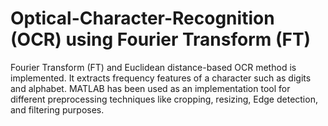 # Optical-Character-Recognition (OCR) using Fourier Transform (FT)

Fourier Transform (FT) and Euclidean distance-based OCR method is implemented. It extracts frequency features of a character such as digits and alphabet. MATLAB has been used as an implementation tool for different preprocessing techniques like cropping, resizing, Edge detection, and filtering purposes.
